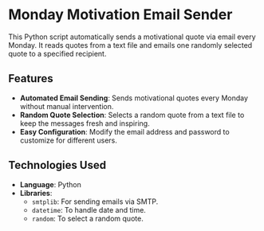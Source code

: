 # Monday Motivation Email Sender

This Python script automatically sends a motivational quote via email every Monday. It reads quotes from a text file and emails one randomly selected quote to a specified recipient.

## Features

- **Automated Email Sending**: Sends motivational quotes every Monday without manual intervention.
- **Random Quote Selection**: Selects a random quote from a text file to keep the messages fresh and inspiring.
- **Easy Configuration**: Modify the email address and password to customize for different users.

## Technologies Used

- **Language**: Python
- **Libraries**:
  - `smtplib`: For sending emails via SMTP.
  - `datetime`: To handle date and time.
  - `random`: To select a random quote.

